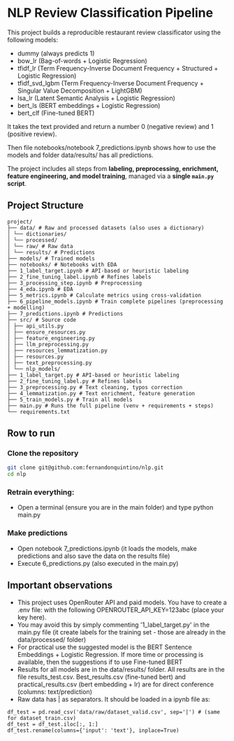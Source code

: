# NLP Review Classification Pipeline

This project builds a reproducible restaurant review classificator using the following models:

* dummy (always predicts 1)
* bow_lr (Bag-of-words + Logistic Regression)
* tfidf_lr (Term Frequency-Inverse Document Frequency + Structured + Logistic Regression)
* tfidf_svd_lgbm (Term Frequency-Inverse Document Frequency + Singular Value Decomposition + LightGBM)
* lsa_lr (Latent Semantic Analysis + Logistic Regression)
* bert_ls (BERT embeddings + Logistic Regression)
* bert_clf (Fine-tuned BERT)

It takes the text provided and return a number 0 (negative review) and 1 (positive review). 

Then file notebooks/notebook 7_predictions.ipynb shows how to use the models and folder data/results/ has all predictions.

The project includes all steps from **labeling, preprocessing, enrichment, feature engineering, and model training**, managed via a **single `main.py` script**.

## Project Structure
```
project/
├── data/ # Raw and processed datasets (also uses a dictionary)
│ └── dictionaries/
│ └── processed/
│ └── raw/ # Raw data
│ └── results/ # Predictions
├── models/ # Trained models
├── notebooks/ # Notebooks with EDA
├── 1_label_target.ipynb # API-based or heuristic labeling
├── 2_fine_tuning_label.ipynb # Refines labels
├── 3_processing_step.ipynb # Preprocessing
├── 4_eda.ipynb # EDA
├── 5_metrics.ipynb # Calculate metrics using cross-validation
├── 6_pipeline_models.ipynb # Train complete pipelines (preprocessing + modelling)
├── 7_predictions.ipynb # Predictions
├── src/ # Source code 
│ ├── api_utils.py
│ ├── ensure_resources.py
│ ├── feature_engineering.py
│ ├── llm_preprocessing.py
│ ├── resources_lemmatization.py
│ ├── resources.py
│ ├── text_preprocessing.py
│ └── nlp_models/
├── 1_label_target.py # API-based or heuristic labeling
├── 2_fine_tuning_label.py # Refines labels
├── 3_preprocessing.py # Text cleaning, typos correction
├── 4_lemmatization.py # Text enrichment, feature generation
├── 5_train_models.py # Train all models
├── main.py # Runs the full pipeline (venv + requirements + steps)
└── requirements.txt
```
## Row to run

### Clone the repository
```bash
git clone git@github.com:fernandonquintino/nlp.git
cd nlp
```

### Retrain everything:
* Open a terminal (ensure you are in the main folder) and type python main.py

### Make predictions
* Open notebook 7_predictions.ipynb (it loads the models, make predictions and also save the data on the results file)
* Execute 6_predictions.py (also executed in the main.py)

## Important observations

* This project uses OpenRouter API and paid models. You have to create a .env file: with the following OPENROUTER_API_KEY=123abc (place your key here).
* You may avoid this by simply commenting '1_label_target.py' in the main.py file (it create labels for the training set - those are already in the data/processed/ folder)
* For practical use the suggested model is the BERT Sentence Embeddings + Logistic Regression. If more time or processing is available, then the suggestions if to use Fine-tuned BERT
* Results for all models are in the data/results/ folder. All results are in the file results_test.csv. Best_results.csv (fine-tuned bert) and practical_results.csv (bert embedding + lr) are for direct conference (columns: text/prediction)
* Raw data has | as separators. It should be loaded in a ipynb file as:

 ```
df_test = pd.read_csv('data/raw/dataset_valid.csv', sep='|') # (same for dataset_train.csv)
df_test = df_test.iloc[:, 1:]
df_test.rename(columns={'input': 'text'}, inplace=True)
```